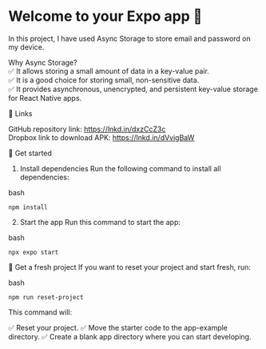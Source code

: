 # Welcome to your Expo app 👋   

In this project, I have used Async Storage to store email and password on my device.

Why Async Storage?   
✅ It allows storing a small amount of data in a key-value pair.  
✅ It is a good choice for storing small, non-sensitive data.  
✅ It provides asynchronous, unencrypted, and persistent key-value storage for React Native apps.  

🔗 Links  

GitHub repository link: https://lnkd.in/dxzCcZ3c  
Dropbox link to download APK: https://lnkd.in/dVvigBaW  

🚀 Get started

1. Install dependencies
Run the following command to install all dependencies:

bash
```
npm install
```
2. Start the app
Run this command to start the app:

bash
```
npx expo start
```
📂 Get a fresh project
If you want to reset your project and start fresh, run:

bash
```
npm run reset-project
```
This command will:

✅ Reset your project.
✅ Move the starter code to the app-example directory.
✅ Create a blank app directory where you can start developing.
